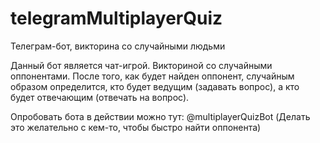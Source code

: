 # telegramMultiplayerQuiz
Телеграм-бот, викторина со случайными людьми

Данный бот является чат-игрой. Викториной со случайными оппонентами.
После того, как будет найден оппонент, случайным образом определится, кто будет ведущим (задавать вопрос), а кто будет отвечающим (отвечать на вопрос).


Опробовать бота в действии можно тут: @multiplayerQuizBot
(Делать это желательно с кем-то, чтобы быстро найти оппонента)
